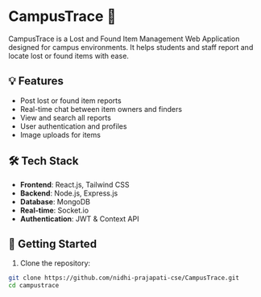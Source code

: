 # CampusTrace 🧭

CampusTrace is a Lost and Found Item Management Web Application designed for campus environments. It helps students and staff report and locate lost or found items with ease.

## 💡 Features

- Post lost or found item reports
- Real-time chat between item owners and finders
- View and search all reports
- User authentication and profiles
- Image uploads for items

## 🛠 Tech Stack

- **Frontend**: React.js, Tailwind CSS
- **Backend**: Node.js, Express.js
- **Database**: MongoDB
- **Real-time**: Socket.io
- **Authentication**: JWT & Context API

## 🚀 Getting Started

1. Clone the repository:
```bash
git clone https://github.com/nidhi-prajapati-cse/CampusTrace.git
cd campustrace
